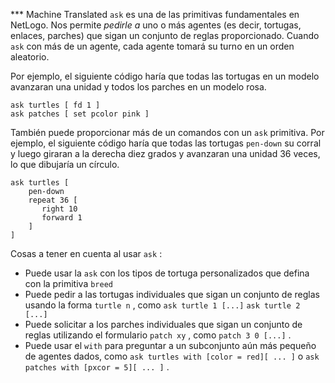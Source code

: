 ﻿*** Machine Translated
`ask` es una de las primitivas fundamentales en NetLogo. Nos permite *pedirle a* uno o más agentes (es decir, tortugas, enlaces, parches) que sigan un conjunto de reglas proporcionado. Cuando `ask` con más de un agente, cada agente tomará su turno en un orden aleatorio.

Por ejemplo, el siguiente código haría que todas las tortugas en un modelo avanzaran una unidad y todos los parches en un modelo rosa. 

```
ask turtles [ fd 1 ] 
ask patches [ set pcolor pink ]
```


También puede proporcionar más de un comandos con un `ask` primitiva. Por ejemplo, el siguiente código haría que todas las tortugas `pen-down` su corral y luego giraran a la derecha diez grados y avanzaran una unidad 36 veces, lo que dibujaría un círculo. 

```
ask turtles [
	pen-down
	repeat 36 [
	   right 10
	   forward 1
	]
]
```


Cosas a tener en cuenta al usar `ask` :

- Puede usar la `ask` con los tipos de tortuga personalizados que defina con la primitiva `breed`
- Puede pedir a las tortugas individuales que sigan un conjunto de reglas usando la forma `turtle n` , como `ask turtle 1 [...]` `ask turtle 2 [...]`
- Puede solicitar a los parches individuales que sigan un conjunto de reglas utilizando el formulario `patch xy` , como `patch 3 0 [...]` .
- Puede usar el `with` para preguntar a un subconjunto aún más pequeño de agentes dados, como `ask turtles with [color = red][ ... ]` o `ask patches with [pxcor = 5][ ... ]` .